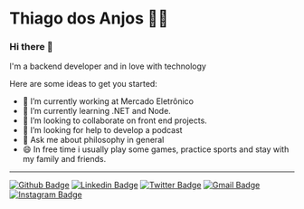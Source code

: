 # Thiago dos Anjos :man_technologist:

### Hi there 👋

I'm a backend developer and in love with technology


Here are some ideas to get you started:

- 🔭 I’m currently working at Mercado Eletrônico
- 🌱 I’m currently learning .NET and Node.
- 👯 I’m looking to collaborate on front end projects.
- 🤔 I’m looking for help to develop a podcast
- 💬 Ask me about philosophy in general
- 😄 In free time i usually play some games, practice sports and stay with my family and friends.

----

[![Github Badge](https://img.shields.io/badge/-thiagodosanjos31-000?style=flat-square&logo=Github&logoColor=white&link=https://github.com/thiagodosanjos31)](https://github.com/rebeccamanzi)
[![Linkedin Badge](https://img.shields.io/badge/-thiagodosanjos-blue?style=flat-square&logo=Linkedin&logoColor=white&link=https://www.linkedin.com/in/thiago-dos-anjos/)](https://www.linkedin.com/in/rebeccamanzi/)
[![Twitter Badge](https://img.shields.io/badge/-thiagoadosanjos-1ca0f1?style=flat-square&labelColor=1ca0f1&logo=twitter&logoColor=white&link=https://twitter.com/thiagoadosanjos)](https://twitter.com/rebeccacmanzi)
[![Gmail Badge](https://img.shields.io/badge/-gmail-c14438?style=flat-square&logo=Gmail&logoColor=white&link=mailto:thiagotutimao@gmail.com)](mailto:thiagotutimao@gmail.com)
[![Instagram Badge](https://img.shields.io/badge/-@thidosanjos_-C13584?style=flat-square&labelColor=C13584&logo=instagram&logoColor=white&link=https://www.instagram.com/thidosanjos_/)](https://www.instagram.com/codepwr/)
